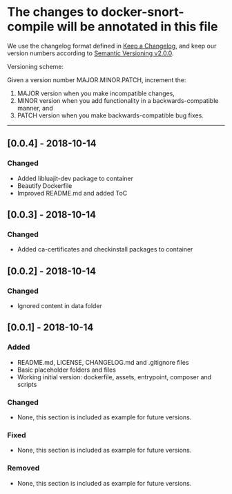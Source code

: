 # The changes to docker-snort-compile will be annotated in this file

We use the changelog format defined in [Keep a Changelog](https://keepachangelog.com/en/1.0.0/),
and keep our version numbers according to [Semantic Versioning v2.0.0](https://semver.org/spec/v2.0.0.html).

Versioning scheme:

Given a version number MAJOR.MINOR.PATCH, increment the:

1. MAJOR version when you make incompatible changes,
2. MINOR version when you add functionality in a backwards-compatible manner, and
3. PATCH version when you make backwards-compatible bug fixes.

---

## [0.0.4] - 2018-10-14
### Changed
- Added libluajit-dev package to container
- Beautify Dockerfile
- Improved README.md and added ToC

## [0.0.3] - 2018-10-14
### Changed
- Added ca-certificates and checkinstall packages to container

## [0.0.2] - 2018-10-14
### Changed
- Ignored content in data folder

## [0.0.1] - 2018-10-14
### Added
- README.md, LICENSE, CHANGELOG.md and .gitignore files
- Basic placeholder folders and files
- Working initial version: dockerfile, assets, entrypoint, composer and scripts
### Changed
- None, this section is included as example for future versions.
### Fixed
- None, this section is included as example for future versions.
### Removed
- None, this section is included as example for future versions.
